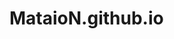 # MataioN.github.io

<html lang="en">
  <head>
    <meta charset="UTF-8" />
    <meta name="viewport" content="width=device-width, initial-scale=1.0" />
    <meta name="keywords" content="HTML, CSS" />
    <meta name="description" content="This is awesome!" />
    <title>Document</title>
    <style>
   
    </style>
  </head>
  <body>
   
  </body>
</html>

 <div class="fade-in-text">
  <p>Bella</p>
</div>

.fade-in-text {
  font-family: Arial;
  font-size: 60px;
  animation: fadeIn 5s;
  -webkit-animation: fadeIn 5s;
  -moz-animation: fadeIn 5s;
  -o-animation: fadeIn 5s;
  -ms-animation: fadeIn 5s;
}

@keyframes fadeIn {
  0% { opacity: 0; }
  100% { opacity: 1; }
}

@-moz-keyframes fadeIn {
  0% { opacity: 0; }
  100% { opacity: 1; }
}

@-webkit-keyframes fadeIn {
  0% { opacity: 0; }
  100% { opacity: 1; }
}

@-o-keyframes fadeIn {
  0% { opacity: 0; }
  100% { opacity: 1; }
}

@-ms-keyframes fadeIn {
  0% { opacity: 0; }
  100% { opacity: 1; }
}
